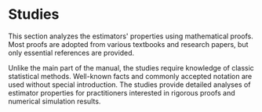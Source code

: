 # Studies

This section analyzes the estimators' properties using mathematical proofs.
Most proofs are adopted from various textbooks and research papers, but only essential references are provided.

Unlike the main part of the manual, the studies require knowledge of classic statistical methods.
Well-known facts and commonly accepted notation are used without special introduction.
The studies provide detailed analyses of estimator properties for practitioners
  interested in rigorous proofs and numerical simulation results.

<!-- INCLUDE manual/studies/additive.md -->

